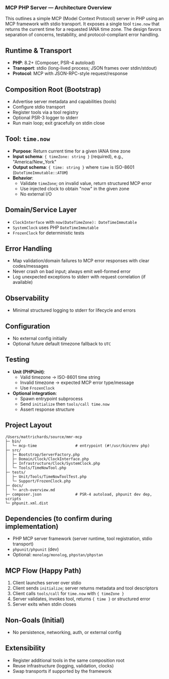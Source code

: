 ### MCP PHP Server — Architecture Overview

This outlines a simple MCP (Model Context Protocol) server in PHP using an MCP framework with stdio transport. It exposes a single tool `time.now` that returns the current time for a requested IANA time zone. The design favors separation of concerns, testability, and protocol-compliant error handling.

## Runtime & Transport
- **PHP**: 8.2+ (Composer, PSR-4 autoload)
- **Transport**: stdio (long-lived process; JSON frames over stdin/stdout)
- **Protocol**: MCP with JSON-RPC-style request/response

## Composition Root (Bootstrap)
- Advertise server metadata and capabilities (tools)
- Configure stdio transport
- Register tools via a tool registry
- Optional PSR-3 logger to stderr
- Run main loop; exit gracefully on stdin close

## Tool: `time.now`
- **Purpose**: Return current time for a given IANA time zone
- **Input schema**: `{ timeZone: string }` (required), e.g., "America/New_York"
- **Output schema**: `{ time: string }` where `time` is ISO-8601 (`DateTimeImmutable::ATOM`)
- **Behavior**:
  - Validate `timeZone`; on invalid value, return structured MCP error
  - Use injected clock to obtain "now" in the given zone
  - No external I/O

## Domain/Service Layer
- `ClockInterface` with `now(DateTimeZone): DateTimeImmutable`
- `SystemClock` uses PHP `DateTimeImmutable`
- `FrozenClock` for deterministic tests

## Error Handling
- Map validation/domain failures to MCP error responses with clear codes/messages
- Never crash on bad input; always emit well-formed error
- Log unexpected exceptions to stderr with request correlation (if available)

## Observability
- Minimal structured logging to stderr for lifecycle and errors

## Configuration
- No external config initially
- Optional future default timezone fallback to `UTC`

## Testing
- **Unit (PHPUnit)**:
  - Valid timezone → ISO-8601 time string
  - Invalid timezone → expected MCP error type/message
  - Use `FrozenClock`
- **Optional integration**:
  - Spawn entrypoint subprocess
  - Send `initialize` then `tools/call time.now`
  - Assert response structure

## Project Layout
```
/Users/mattrichards/source/mmr-mcp
├─ bin/
│  └─ mcp-time                 # entrypoint (#!/usr/bin/env php)
├─ src/
│  ├─ Bootstrap/ServerFactory.php
│  ├─ Domain/Clock/ClockInterface.php
│  ├─ Infrastructure/Clock/SystemClock.php
│  └─ Tools/TimeNowTool.php
├─ tests/
│  ├─ Unit/Tools/TimeNowToolTest.php
│  └─ Support/FrozenClock.php
├─ docs/
│  └─ arch-overview.md
├─ composer.json               # PSR-4 autoload, phpunit dev dep, scripts
└─ phpunit.xml.dist
```

## Dependencies (to confirm during implementation)
- PHP MCP server framework (server runtime, tool registration, stdio transport)
- `phpunit/phpunit` (dev)
- Optional: `monolog/monolog`, `phpstan/phpstan`

## MCP Flow (Happy Path)
1. Client launches server over stdio
2. Client sends `initialize`; server returns metadata and tool descriptors
3. Client calls `tools/call` for `time.now` with `{ timeZone }`
4. Server validates, invokes tool, returns `{ time }` or structured error
5. Server exits when stdin closes

## Non-Goals (Initial)
- No persistence, networking, auth, or external config

## Extensibility
- Register additional tools in the same composition root
- Reuse infrastructure (logging, validation, clocks)
- Swap transports if supported by the framework
